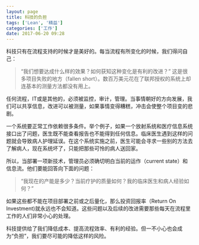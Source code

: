 ```yaml
---
layout: page
title: 科技的负担
tags: ['Lean', '精益']
categories: ['工作']
date: 2017-06-20 09:28 
---
```

科技只有在流程支持的时候才是美好的。每当流程有所变化的时候，我们得问自己：

> “我们想要达成什么样的效果？如何获知这种变化是有利的改进？”
> 这是很多项目失败的地方（fallen short）。数百万美元花在了联邦授权的系统上却连基本的测量方法都没有用上。

任何流程，IT或是其他的，必须被监控，审计，管理。当事情朝好的方向发展，我们可以共享信息，改进可以被测量，如果事情变得糟糕，冲击会使整个项目变的悲剧。

一个系统要正常工作依赖很多条件。举个例子，如果一个放射系统和医疗信息系统接口出了问题，医生既不能查看报告也不能得到任何信息。临床医生遇到这样的问题就会导致病人护理延误。在这个系统实施之前，医生可能会寻求一些别的方法去了解病人，现在系统坏了，只能把那些可怜的病人送回家。

所以，当部署一项新技术，管理员必须确切明白当前的运作（current state）和信息流。他们要能回答向下面的问题：

> “我现在的产能是多少？当前疗护的质量如何？我的临床医生和病人经验如何？”


如果这些都不能在项目部署之前或之后量化，那么投资回报率（Return On Investment)就永远也不会知道。这些问题以及后续的改进需要那些每天在流程里工作的人们非常小心的处理。

科技提供给了我们降低成本、提高流程效率、有利的经验。但一不小心也会成为“负担”，我们要尽可能的降低这样的风险。